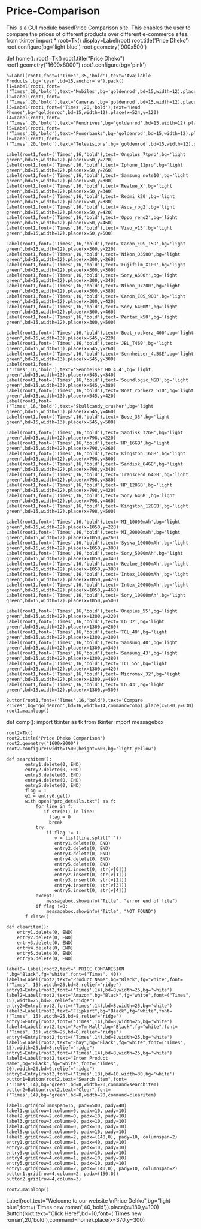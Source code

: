 # Price-Comparison
This is a GUI module basedPrice Comparison site. This enables the user to compare the prices of different products over different e-commerce sites.
from tkinter import *
root=Tk()
display=Label(root)
root.title('Price Dheko')
root.configure(bg='light blue')
root.geometry('900x500')


def home():
    root1=Tk()
    root1.title("Price Dheko")
    root1.geometry("1600x8000")
    root1.configure(bg='pink')

    h=Label(root1,font=('Times',35,'bold'),text='Available Products',bg='cyan',bd=15,anchor='w').pack()
    l1=Label(root1,font=('Times',20,'bold'),text='Mobiles',bg='goldenrod',bd=15,width=12).place(x=22,y=120)
    l2=Label(root1,font=('Times',20,'bold'),text='Cameras',bg='goldenrod',bd=15,width=12).place(x=273,y=120)
    l3=Label(root1,font=('Times',20,'bold'),text='Head Phones',bg='goldenrod',bd=15,width=12).place(x=524,y=120)
    l4=Label(root1,font=('Times',20,'bold'),text='Pendrives',bg='goldenrod',bd=15,width=12).place(x=775,y=120)
    l5=Label(root1,font=('Times',20,'bold'),text='Powerbanks',bg='goldenrod',bd=15,width=12).place(x=1026,y=120)
    l6=Label(root1,font=('Times',20,'bold'),text='Televisions',bg='goldenrod',bd=15,width=12).place(x=1277,y=120)

    Label(root1,font=('Times',16,'bold'),text='Oneplus_7tpro',bg='light green',bd=15,width=12).place(x=50,y=220)
    Label(root1,font=('Times',16,'bold'),text='Iphone_11pro',bg='light green',bd=15,width=12).place(x=50,y=260)
    Label(root1,font=('Times',16,'bold'),text='Samsung_note10',bg='light green',bd=15,width=12).place(x=50,y=300)
    Label(root1,font=('Times',16,'bold'),text='Realme_X',bg='light green',bd=15,width=12).place(x=50,y=340)
    Label(root1,font=('Times',16,'bold'),text='Redmi_k20',bg='light green',bd=15,width=12).place(x=50,y=380)
    Label(root1,font=('Times',16,'bold'),text='Asus_rog2',bg='light green',bd=15,width=12).place(x=50,y=420)
    Label(root1,font=('Times',16,'bold'),text='Oppo_reno2',bg='light green',bd=15,width=12).place(x=50,y=460)
    Label(root1,font=('Times',16,'bold'),text='Vivo_v15',bg='light green',bd=15,width=12).place(x=50,y=500)

    Label(root1,font=('Times',16,'bold'),text='Canon_EOS_15D',bg='light green',bd=15,width=12).place(x=300,y=220)
    Label(root1,font=('Times',16,'bold'),text='Nikon_D3500',bg='light green',bd=15,width=12).place(x=300,y=260)
    Label(root1,font=('Times',16,'bold'),text='Fujifilm_X100',bg='light green',bd=15,width=12).place(x=300,y=300)
    Label(root1,font=('Times',16,'bold'),text='Sony_A600Y',bg='light green',bd=15,width=12).place(x=300,y=340)
    Label(root1,font=('Times',16,'bold'),text='Nikon_D7200',bg='light green',bd=15,width=12).place(x=300,y=380)
    Label(root1,font=('Times',16,'bold'),text='Canon_EOS_90D',bg='light green',bd=15,width=12).place(x=300,y=420)
    Label(root1,font=('Times',16,'bold'),text='Sony_6400M',bg='light green',bd=15,width=12).place(x=300,y=460)
    Label(root1,font=('Times',16,'bold'),text='Pentax_k50',bg='light green',bd=15,width=12).place(x=300,y=500)

    Label(root1,font=('Times',16,'bold'),text='Boat_rockerz_400',bg='light green',bd=15,width=13).place(x=545,y=220)
    Label(root1,font=('Times',16,'bold'),text='JBL_T460',bg='light green',bd=15,width=13).place(x=545,y=260)
    Label(root1,font=('Times',16,'bold'),text='Sennheiser_4.5SE',bg='light green',bd=15,width=13).place(x=545,y=300)
    Label(root1,font=('Times',16,'bold'),text='Sennheiser_HD_4.4',bg='light green',bd=15,width=13).place(x=545,y=340)
    Label(root1,font=('Times',16,'bold'),text='Soundlogic_MSD',bg='light green',bd=15,width=13).place(x=545,y=380)
    Label(root1,font=('Times',16,'bold'),text='Boat_rockerz_510',bg='light green',bd=15,width=13).place(x=545,y=420)
    Label(root1,font=('Times',16,'bold'),text='Skullcandy_crusher',bg='light green',bd=15,width=13).place(x=545,y=460)
    Label(root1,font=('Times',16,'bold'),text='Bose_35',bg='light green',bd=15,width=13).place(x=545,y=500)

    Label(root1,font=('Times',16,'bold'),text='Sandisk_32GB',bg='light green',bd=15,width=12).place(x=798,y=220)
    Label(root1,font=('Times',16,'bold'),text='HP_16GB',bg='light green',bd=15,width=12).place(x=798,y=260)
    Label(root1,font=('Times',16,'bold'),text='Kingston_16GB',bg='light green',bd=15,width=12).place(x=798,y=300)
    Label(root1,font=('Times',16,'bold'),text='Sandisk_64GB',bg='light green',bd=15,width=12).place(x=798,y=340)
    Label(root1,font=('Times',16,'bold'),text='Transcend_64GB',bg='light green',bd=15,width=12).place(x=798,y=380)
    Label(root1,font=('Times',16,'bold'),text='HP_128GB',bg='light green',bd=15,width=12).place(x=798,y=420)
    Label(root1,font=('Times',16,'bold'),text='Sony_64GB',bg='light green',bd=15,width=12).place(x=798,y=460)
    Label(root1,font=('Times',16,'bold'),text='Kingston_128GB',bg='light green',bd=15,width=12).place(x=798,y=500)

    Label(root1,font=('Times',16,'bold'),text='MI_10000mAh',bg='light green',bd=15,width=12).place(x=1050,y=220)
    Label(root1,font=('Times',16,'bold'),text='MI_20000mAh',bg='light green',bd=15,width=12).place(x=1050,y=260)
    Label(root1,font=('Times',16,'bold'),text='Syska_10000mAh',bg='light green',bd=15,width=12).place(x=1050,y=300)
    Label(root1,font=('Times',16,'bold'),text='Sony_5000mAh',bg='light green',bd=15,width=12).place(x=1050,y=340)
    Label(root1,font=('Times',16,'bold'),text='Realme_5000mAh',bg='light green',bd=15,width=12).place(x=1050,y=380)
    Label(root1,font=('Times',16,'bold'),text='Intex_10000mAh',bg='light green',bd=15,width=12).place(x=1050,y=420)
    Label(root1,font=('Times',16,'bold'),text='Intex_20000mAh',bg='light green',bd=15,width=12).place(x=1050,y=460)
    Label(root1,font=('Times',16,'bold'),text='Sony_10000mAh',bg='light green',bd=15,width=12).place(x=1050,y=500)

    Label(root1,font=('Times',16,'bold'),text='Oneplus_55',bg='light green',bd=15,width=12).place(x=1300,y=220)
    Label(root1,font=('Times',16,'bold'),text='LG_32',bg='light green',bd=15,width=12).place(x=1300,y=260)
    Label(root1,font=('Times',16,'bold'),text='TCL_40',bg='light green',bd=15,width=12).place(x=1300,y=300)
    Label(root1,font=('Times',16,'bold'),text='Samsung_40',bg='light green',bd=15,width=12).place(x=1300,y=340)
    Label(root1,font=('Times',16,'bold'),text='Samsung_43',bg='light green',bd=15,width=12).place(x=1300,y=380)
    Label(root1,font=('Times',16,'bold'),text='TCL_55',bg='light green',bd=15,width=12).place(x=1300,y=420)
    Label(root1,font=('Times',16,'bold'),text='Micromax_32',bg='light green',bd=15,width=12).place(x=1300,y=460)
    Label(root1,font=('Times',16,'bold'),text='LG_43',bg='light green',bd=15,width=12).place(x=1300,y=500)
        
    Button(root1,font=('Times',16,'bold'),text='Compare Prices',bg='goldenrod',bd=16,width=14,command=comp).place(x=680,y=630)
    root1.mainloop()
    

def comp():
    import tkinter as tk
    from tkinter import messagebox

    root2=Tk()
    root2.title('Price Dheko Comparison')
    root2.geometry('1600x8000')
    root2.configure(width=1500,height=600,bg='light yellow')
    
    def searchitem():
           entry1.delete(0, END)
           entry2.delete(0, END)
           entry3.delete(0, END)
           entry4.delete(0, END)
           entry5.delete(0, END)
           flag = 1
           e1 = entry6.get()
           with open("pro_details.txt") as f:
               for line in f:
                  if str(e1) in line:
                    flag = 0
                    break
               try:
                   if flag != 1:
                      v = list(line.split(" "))
                      entry1.delete(0, END)
                      entry2.delete(0, END)
                      entry3.delete(0, END)
                      entry4.delete(0, END)
                      entry5.delete(0, END)
                      entry1.insert(0, str(v[0]))
                      entry2.insert(0, str(v[1]))
                      entry3.insert(0, str(v[2]))
                      entry4.insert(0, str(v[3]))
                      entry5.insert(0, str(v[4]))
               except:
                   messagebox.showinfo("Title", "error end of file")
               if flag !=0:
                   messagebox.showinfo("Title", "NOT FOUND")
           f.close()

    def clearitem():
        entry1.delete(0, END)
        entry2.delete(0, END)
        entry3.delete(0, END)
        entry4.delete(0, END)
        entry5.delete(0, END)
        entry6.delete(0, END)

    label0= Label(root2,text=" PRICE COMPARISION ",bg="Black",fg="white",font=("Times", 40))
    label1=Label(root2,text="Product Name",bg="Black",fg="white",font=("Times", 15),width=25,bd=8,relief="ridge")
    entry1=Entry(root2,font=('Times',14),bd=8,width=25,bg='white')
    label2=Label(root2,text="Amazon",bg="Black",fg="white",font=("Times", 15),width=25,bd=8,relief="ridge")
    entry2=Entry(root2,font=('Times',14),bd=8,width=25,bg='white')
    label3=Label(root2,text="Flipkart",bg="Black",fg="white",font=("Times", 15),width=25,bd=8,relief="ridge")
    entry3=Entry(root2,font=('Times',14),bd=8,width=25,bg='white')
    label4=Label(root2,text="PayTm Mall",bg="Black",fg="white",font=("Times", 15),width=25,bd=8,relief="ridge")
    entry4=Entry(root2,font=('Times',14),bd=8,width=25,bg='white')
    label5=Label(root2,text="Ebay",bg="Black",fg="white",font=("Times", 15),width=25,bd=8,relief="ridge")
    entry5=Entry(root2,font=('Times',14),bd=8,width=25,bg='white')
    label6=Label(root2,text="Enter Product Name",bg="Black",fg="white",font=("Times", 20),width=26,bd=9,relief="ridge")
    entry6=Entry(root2,font=('Times',18),bd=10,width=30,bg='white')
    button1=Button(root2,text="Search Item",font=('Times',14),bg='green',bd=8,width=20,command=searchitem)
    button2=Button(root2,text="Clear",font=('Times',14),bg='green',bd=8,width=20,command=clearitem)
    
    label0.grid(columnspan=15, padx=500, pady=40)
    label1.grid(row=1,column=0, padx=10, pady=10)
    label2.grid(row=2,column=0, padx=10, pady=10)
    label3.grid(row=3,column=0, padx=10, pady=10)
    label4.grid(row=4,column=0, padx=10, pady=10)
    label5.grid(row=5,column=0, padx=10, pady=10)
    label6.grid(row=2,column=2, padx=(140,0), pady=10, columnspan=2)
    entry1.grid(row=1,column=1, padx=40, pady=10)
    entry2.grid(row=2,column=1, padx=10, pady=10)
    entry3.grid(row=3,column=1, padx=10, pady=10)
    entry4.grid(row=4,column=1, padx=10, pady=10)
    entry5.grid(row=5,column=1, padx=10, pady=10)
    entry6.grid(row=3,column=2, padx=(140,0), pady=10, columnspan=2)
    button1.grid(row=4,column=2, padx=(150,0))
    button2.grid(row=4,column=3)

    root2.mainloop()


Label(root,text="Welcome to our website \nPrice Dehko",bg="light blue",font=('Times new roman',40,'bold')).place(x=180,y=100)
Button(root,text="Click Here!",bd=10,font=('Times new roman',20,'bold'),command=home).place(x=370,y=300)

